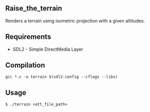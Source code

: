 ## Raise_the_terrain
Renders a terrain using isometric projection with a given altitudes.

## Requirements
*  SDL2 - Simple DirectMedia Layer

## Compilation
```gcc *.c -o terrain $(sdl2-config --cflags --libs)```
## Usage
`$ ./terrain <att_file_path>`
